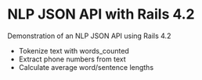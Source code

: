 # NLP JSON API with Rails 4.2
Demonstration of an NLP JSON API using Rails 4.2

- Tokenize text with words_counted
- Extract phone numbers from text
- Calculate average word/sentence lengths
